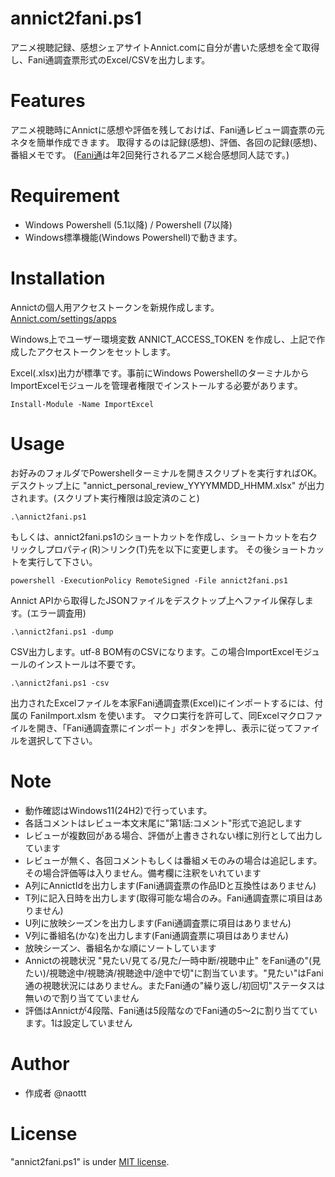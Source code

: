 # annict2fani.ps1
アニメ視聴記録、感想シェアサイトAnnict.comに自分が書いた感想を全て取得し、Fani通調査票形式のExcel/CSVを出力します。

# Features
アニメ視聴時にAnnictに感想や評価を残しておけば、Fani通レビュー調査票の元ネタを簡単作成できます。
取得するのは記録(感想)、評価、各回の記録(感想)、番組メモです。
([Fani通](https://x.com/fanitu)は年2回発行されるアニメ総合感想同人誌です。)

# Requirement
* Windows Powershell (5.1以降) / Powershell (7以降)
* Windows標準機能(Windows Powershell)で動きます。

# Installation
Annictの個人用アクセストークンを新規作成します。
[Annict.com/settings/apps](https://annict.com/settings/apps)

Windows上でユーザー環境変数 ANNICT_ACCESS_TOKEN を作成し、上記で作成したアクセストークンをセットします。

Excel(.xlsx)出力が標準です。事前にWindows Powershellのターミナルから
ImportExcelモジュールを管理者権限でインストールする必要があります。
```
Install-Module -Name ImportExcel
```

# Usage
お好みのフォルダでPowershellターミナルを開きスクリプトを実行すればOK。
デスクトップ上に "annict_personal_review_YYYYMMDD_HHMM.xlsx" が出力されます。(スクリプト実行権限は設定済のこと)
```
.\annict2fani.ps1
```
もしくは、annict2fani.ps1のショートカットを作成し、ショートカットを右クリックしプロパティ(R)＞リンク(T)先を以下に変更します。
その後ショートカットを実行して下さい。
```
powershell -ExecutionPolicy RemoteSigned -File annict2fani.ps1
```
Annict APIから取得したJSONファイルをデスクトップ上へファイル保存します。(エラー調査用)
```
.\annict2fani.ps1 -dump
```
CSV出力します。utf-8 BOM有のCSVになります。この場合ImportExcelモジュールのインストールは不要です。
```
.\annict2fani.ps1 -csv
```
出力されたExcelファイルを本家Fani通調査票(Excel)にインポートするには、付属の FaniImport.xlsm を使います。
マクロ実行を許可して、同Excelマクロファイルを開き、「Fani通調査票にインポート」ボタンを押し、表示に従ってファイルを選択して下さい。


# Note
* 動作確認はWindows11(24H2)で行っています。
* 各話コメントはレビュー本文末尾に"第1話:コメント"形式で追記します
* レビューが複数回がある場合、評価が上書きされない様に別行として出力しています
* レビューが無く、各回コメントもしくは番組メモのみの場合は追記します。その場合評価等は入りません。備考欄に注釈をいれています
* A列にAnnictIdを出力します(Fani通調査票の作品IDと互換性はありません)
* T列に記入日時を出力します(取得可能な場合のみ。Fani通調査票に項目はありません)
* U列に放映シーズンを出力します(Fani通調査票に項目はありません)
* V列に番組名(かな)を出力します(Fani通調査票に項目はありません)
* 放映シーズン、番組名かな順にソートしています
* Annictの視聴状況 "見たい/見てる/見た/一時中断/視聴中止" をFani通の"(見たい)/視聴途中/視聴済/視聴途中/途中で切"に割当ています。"見たい"はFani通の視聴状況にはありません。またFani通の"繰り返し/初回切"ステータスは無いので割り当てていません
* 評価はAnnictが4段階、Fani通は5段階なのでFani通の5～2に割り当てています。1は設定していません

# Author
* 作成者 @naottt

# License
"annict2fani.ps1" is under [MIT license](https://en.wikipedia.org/wiki/MIT_License).
